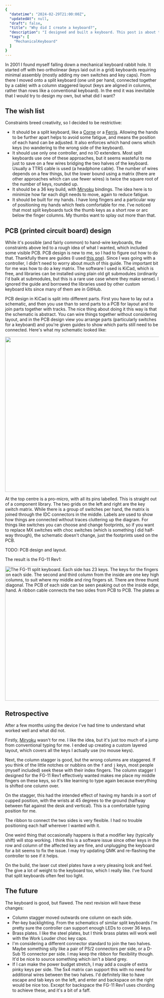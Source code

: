```yaml
---
{
  "datetime": "2024-02-29T21:00:00Z",
  "updatedAt": null,
  "draft": false,
  "title": "Why did I create a keyboard?",
  "description": "I designed and built a keyboard. This post is about the process of designing and building it, and a retrospective after using it for a few months.",
  "tags": [
    "MechanicalKeyboard"
  ]
}
---
```

In 2001 I found myself falling down a mechanical keyboard rabbit hole. It
started off with two ortholinear (keys laid out in a grid) keyboards requiring
minimal assembly (mostly adding my own switches and key caps). From there I
moved onto a split keyboard (one unit per hand, connected together by a cable)
with a column staggered layout (keys are aligned in columns, rather than rows
like a conventional keyboard). In the end it was inevitable that I would try to
design my own, but what did I want?

## The wish list

Constraints breed creativity, so I decided to be restrictive:

- It should be a split keyboard, like a [Corne] or a [Ferris]. Allowing
  the hands to be further apart helps to avoid some fatigue, and means the
  position of each hand can be adjusted. It also enforces which hand owns which
  keys (no wandering to the wrong side of the keyboard).
- It should use only one controller, and no IO extenders. Most split keyboards
  use one of these approaches, but it seems wasteful to me just to save on a few
  wires bridging the two halves of the keyboard. Usually a TTRS cable is used
  (a headphone cable). The number of wires depends on a few things, but the
  lower bound using a matrix (there are other approaches which can use fewer
  wires) is twice the square root of the number of keys, rounded up.
- It should be a 36 key build, with [Miryoku] bindings. The idea here is to
  minimize how far each digit needs to move, again to reduce fatigue.
- It should be built for my hands. I have long fingers and a particular way of
  positioning my hands which feels comfortable for me. I've noticed that most
  split keyboards tuck the thumb keys as a short row or arc below the finger
  columns. My thumbs want to splay out more than that.

## PCB (printed circuit board) design

While it's possible (and fairly common) to hand-wire keyboards, the constraints
above led to a rough idea of what I wanted, which included some visible PCB. PCB
design is new to me, so I had to figure out how to do that. Thankfully there are
guides (I used [this one][pcb-design]). Since I was going with a controller, I
didn't need to worry about much of this guide. The important bit for me was how
to do a key matrix. The software I used is KiCad, which is free, and libraries
can be installed using plain old git submodules (ordinarily I'd balk at
submodules, but this is a rare use case where they make sense). I ignored the
guide and borrowed the libraries used by other custom keyboard kits since many
of them are in GitHub.

PCB design in KiCad is split into different parts. First you have to lay out a
schematic, and then you use than to send parts to a PCB for layout and to join
parts together with tracks. The nice thing about doing it this way is that the
schematic is abstract. You can wire things together without considering layout,
and in the PCB design view you arrange parts (particularly switches for a
keyboard) and you're given guides to show which parts still need to be
connected. Here's what my schematic looked like:

<img src="/images/fg-11-rev1-schematic.png" width="800" height="508" lazy>

At the top centre is a pro-micro, with all its pins labelled. This is straight
out of a component library. The two grids on the left and right are the key
switch matrix. While there is a group of switches per hand, the matrix is joined
through the IDC connectors in the middle. Labels are used to show how things are
connected without traces cluttering up the diagram. For things like switches you
can choose and change footprints, so if you want to replace MX switches with
choc switches (which is something I did half-way through), the schematic doesn't
change, just the footprints used on the PCB.

TODO: PCB design and layout.

The result is the FG-11 Rev1:

<picture>
  <source type="image/avif" srcset="/images/1665735132683.avif, /images/1665735132683-2x.avif 2x">
  <source type="image/webp" srcset="/images/1665735132683.webp, /images/1665735132683-2x.webp 2x">
  <img class="u-photo" src="/images/1665735132683.jpeg" alt="The FG-11 split keyboard. Each side has 23 keys. The keys for the fingers are layed out in five columns or three rows on each side. The second and third column from the inside are one key higher further from the typist than the other columns, to suit where my middle and ring fingers sit. There are three thumb keys on each side, arranged along a diagonal. The PCB of each side can be seen peaking out on the inside edge, and the controller can be seen on the left hand. A ribbon cable connects the two sides from PCB to PCB. The plates are stainless steel and key caps white." width="800" height="440" loading="lazy">
</picture>

## Retrospective

After a few months using the device I've had time to understand what worked well
and what did not.

Firstly, [Miryoku] wasn't for me. I like the idea, but it's just too much of a
jump from conventional typing for me. I ended up creating a custom layered
layout, which covers all the keys I actually use (no mouse keys).

Next, the column stagger is good, but the wrong columns are staggered. If you
think of the little notches or nubbins on the `f` and `j` keys, most people
(myself included) seek these with their index fingers. The column stagger I
designed for the FG-11 Rev1 effectively wanted makes me place my middle fingers
on these keys, so it's like learning to type again because everything is shifted
one column over.

On the stagger, this had the intended effect of having my hands in a sort of
cupped position, with the wrists at 45 degrees to the ground (halfway between
flat against the desk and vertical). This is a comfortable typing position for
me.

The ribbon to connect the two sides is very flexible. I had no trouble
positioning each half wherever I wanted with it.

One weird thing that occasionally happens is that a modifier key (typically
shift) will stop working. I think this is a software issue since other keys in
the row and column of the affected key are fine, and unplugging the keyboard for
a bit seems to fix the issue. I may try updating QMK and re-flashing the
controller to see if it helps.

On the build, the laser cut steel plates have a very pleasing look and feel. The
give a lot of weight to the keyboard too, which I really like. I've found that
split keyboards often feel too light.

## The future

The keyboard is good, but flawed. The next revision will have these changes:

- Column stagger moved outwards one column on each side.
- Per-key backlighting. From the schematics of similar split keyboards I'm
  pretty sure the controller can support enough LEDs to cover 36 keys.
- Brass plates. I like the steel plates, but I think brass plates will work well
  with the Work Louder choc key caps.
- I'm considering a different connector standard to join the two halves. Maybe
  something silly like a pair of PS/2 connectors per side, or a D-Sub 15
  connector per side. I may keep the ribbon for flexibility though. It'd be nice
  to source something which isn't a bland grey.
- If I can make the power budget stretch, I may add a couple of extra pinky keys
  per side. The 5x4 matrix can support this with no need for additional wires
  between the two halves. I'd definitely like to have escape and tab keys on the
  left, and enter and backspace on the right would be nice too. Except for
  backspace the FG-11 Rev1 uses chording to achieve these, and it's a bit of a
  faff.

[Corne]: https://github.com/foostan/crkbd
[Ferris]: https://github.com/pierrechevalier83/ferris
[Miryoku]: https://github.com/manna-harbour/miryoku
[arcade-controls]: /blog/making-arcade-controls-arduino-leonardo-code
[pcb-design]: https://github.com/ruiqimao/keyboard-pcb-guide


[Preonic from Drop]: https://drop.com/buy/preonic-mechanical-keyboard
[Susuwatari keycaps]: https://drop.com/buy/drop-matt3o-mt3-susuwatari-custom-keycap-set
[Planck]: https://drop.com/buy/planck-mechanical-keyboard?searchId=cd436abf4ec8fb2efae64ce9c7401ae8
[Sofle]: https://github.com/josefadamcik/SofleKeyboard
[QMK]: https://qmk.fm
